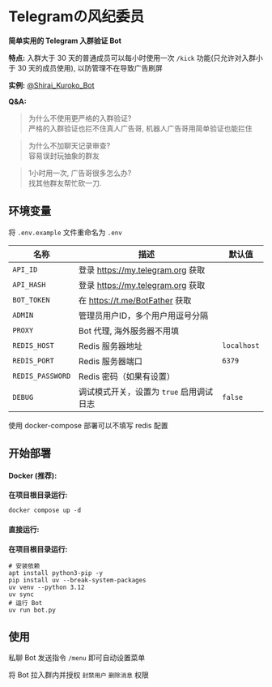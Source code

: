 # Telegramの风纪委员

**简单实用的 Telegram 入群验证 Bot**

**特点:** 入群大于 30 天的普通成员可以每小时使用一次 `/kick` 功能(只允许对入群小于 30 天的成员使用), 以防管理不在导致广告刷屏

**实例:** [@Shirai_Kuroko_Bot](https://t.me/Shirai_Kuroko_Bot)

**Q&A:**

> 为什么不使用更严格的入群验证?  
> 严格的入群验证也拦不住真人广告哥, 机器人广告哥用简单验证也能拦住  

> 为什么不加聊天记录审查?  
> 容易误封玩抽象的群友  

> 1小时用一次, 广告哥很多怎么办?  
> 找其他群友帮忙砍一刀.  

## 环境变量

将 `.env.example` 文件重命名为 `.env`

| 名称               | 描述                            | 默认值         |
|------------------|-------------------------------|-------------|
| `API_ID`         | 登录 https://my.telegram.org 获取 |             |
| `API_HASH`       | 登录 https://my.telegram.org 获取 |             |
| `BOT_TOKEN`      | 在 https://t.me/BotFather 获取   |             |
| `ADMIN`          | 管理员用户ID，多个用户用逗号分隔             |             |
| `PROXY`          | Bot 代理, 海外服务器不用填              |             |
| `REDIS_HOST`     | Redis 服务器地址                   | `localhost` |
| `REDIS_PORT`     | Redis 服务器端口                   | `6379`      |
| `REDIS_PASSWORD` | Redis 密码（如果有设置）               |             |
| `DEBUG`          | 调试模式开关，设置为 `true` 启用调试日志      | `false`     |

使用 docker-compose 部署可以不填写 redis 配置

## 开始部署

#### Docker (推荐):

**在项目根目录运行:**

```shell
docker compose up -d
```

#### 直接运行:

**在项目根目录运行:**

```shell
# 安装依赖
apt install python3-pip -y
pip install uv --break-system-packages
uv venv --python 3.12
uv sync
# 运行 Bot
uv run bot.py 
```

## 使用

私聊 Bot 发送指令 `/menu` 即可自动设置菜单

将 Bot 拉入群内并授权 `封禁用户` `删除消息` 权限
